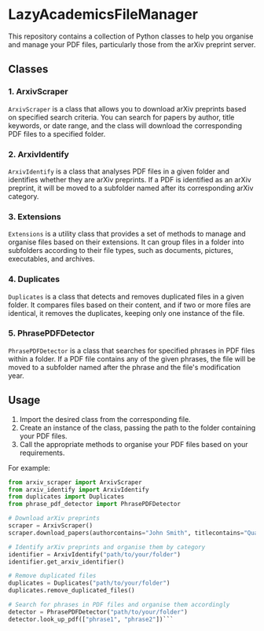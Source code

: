 # LazyAcademicsFileManager
This repository contains a collection of Python classes to help you organise and manage your PDF files, particularly those from the arXiv preprint server.

## Classes

### 1. ArxivScraper

`ArxivScraper` is a class that allows you to download arXiv preprints based on specified search criteria. You can search for papers by author, title keywords, or date range, and the class will download the corresponding PDF files to a specified folder.

### 2. ArxivIdentify

`ArxivIdentify` is a class that analyses PDF files in a given folder and identifies whether they are arXiv preprints. If a PDF is identified as an arXiv preprint, it will be moved to a subfolder named after its corresponding arXiv category.

### 3. Extensions

`Extensions` is a utility class that provides a set of methods to manage and organise files based on their extensions. It can group files in a folder into subfolders according to their file types, such as documents, pictures, executables, and archives.

### 4. Duplicates

`Duplicates` is a class that detects and removes duplicated files in a given folder. It compares files based on their content, and if two or more files are identical, it removes the duplicates, keeping only one instance of the file.

### 5. PhrasePDFDetector

`PhrasePDFDetector` is a class that searches for specified phrases in PDF files within a folder. If a PDF file contains any of the given phrases, the file will be moved to a subfolder named after the phrase and the file's modification year.


## Usage

1. Import the desired class from the corresponding file.
2. Create an instance of the class, passing the path to the folder containing your PDF files.
3. Call the appropriate methods to organise your PDF files based on your requirements.

For example:

```python
from arxiv_scraper import ArxivScraper
from arxiv_identify import ArxivIdentify
from duplicates import Duplicates
from phrase_pdf_detector import PhrasePDFDetector

# Download arXiv preprints
scraper = ArxivScraper()
scraper.download_papers(authorcontains="John Smith", titlecontains="Quantum")

# Identify arXiv preprints and organise them by category
identifier = ArxivIdentify("path/to/your/folder")
identifier.get_arxiv_identifier()

# Remove duplicated files
duplicates = Duplicates("path/to/your/folder")
duplicates.remove_duplicated_files()

# Search for phrases in PDF files and organise them accordingly
detector = PhrasePDFDetector("path/to/your/folder")
detector.look_up_pdf(["phrase1", "phrase2"])```


